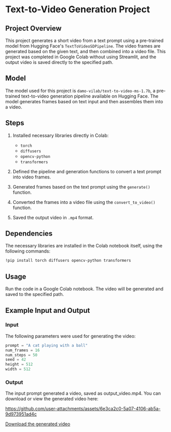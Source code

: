 # Text-to-Video Generation Project

## Project Overview
This project generates a short video from a text prompt using a pre-trained model from Hugging Face's `TextToVideoSDPipeline`. The video frames are generated based on the given text, and then combined into a video file. This project was completed in Google Colab without using Streamlit, and the output video is saved directly to the specified path.

## Model
The model used for this project is `damo-vilab/text-to-video-ms-1.7b`, a pre-trained text-to-video generation pipeline available on Hugging Face. The model generates frames based on text input and then assembles them into a video.

## Steps
1. Installed necessary libraries directly in Colab:
   - `torch`
   - `diffusers`
   - `opencv-python`
   - `transformers`
   
2. Defined the pipeline and generation functions to convert a text prompt into video frames.
   
3. Generated frames based on the text prompt using the `generate()` function.

4. Converted the frames into a video file using the `convert_to_video()` function.

5. Saved the output video in `.mp4` format.

## Dependencies
The necessary libraries are installed in the Colab notebook itself, using the following commands:
```bash
!pip install torch diffusers opencv-python transformers
```
## Usage
Run the code in a Google Colab notebook. The video will be generated and saved to the specified path.
## Example Input and Output

### Input
The following parameters were used for generating the video:

```python
prompt = "A cat playing with a ball"
num_frames = 16
num_steps = 50
seed = 42
height = 512
width = 512
```
### Output
The input prompt generated a video, saved as output_video.mp4. You can download or view the generated video here:



https://github.com/user-attachments/assets/6e3ca2c0-5a07-4106-ab5a-9d973951ad4c


[Download the generated video](https://github.com/rajeswari6914/text-to-video/blob/main/output_video%20(13).mp4)







